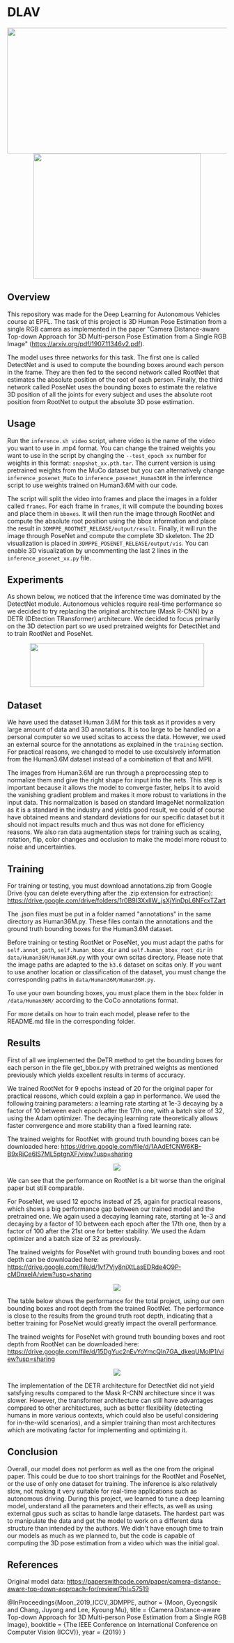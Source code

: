 # DLAV

<p align="center">
<img src="examples/handball.jpg" width="512" height="288"> <img src="examples/handball3d.png"width="384" height="288">
</p>

## Overview

This repository was made for the Deep Learning for Autonomous Vehicles course at EPFL. The task of this project is 3D Human Pose Estimation from a single RGB camera as implemented in the paper "Camera Distance-aware Top-down Approach for 3D Multi-person Pose Estimation from a Single RGB Image" (https://arxiv.org/pdf/1907.11346v2.pdf). 

The model uses three networks for this task. The first one is called DetectNet and is used to compute the bounding boxes around each person in the frame. They are then fed to the second network called RootNet that estimates the absolute position of the root of each person. Finally, the third network called PoseNet uses the bounding boxes to estimate the relative 3D position of all the joints for every subject and uses the absolute root position from RootNet to output the absolute 3D pose estimation.

## Usage

Run the `inference.sh video` script, where video is the name of the video you want to use in .mp4 format. You can change the trained weights you want to use in the script by changing the `--test_epoch xx` number for weights in this format: `snapshot_xx.pth.tar`. The current version is using pretrained weights from the MuCo dataset but you can alternatively change `inference_posenet_MuCo` to `inference_posenet_Human36M` in the inference script to use weights trained on Human3.6M with our code.

The script will split the video into frames and place the images in a folder called `frames`. For each frame in `frames`, it will compute the bounding boxes and place them in `bboxes`. It will then run the image through RootNet and compute the absolute root position using the bbox information and place the result in `3DMPPE_ROOTNET_RELEASE/output/result`. Finally, it will run the image through PoseNet and compute the complete 3D skeleton. The 2D visualization is placed in `3DMPPE_POSENET_RELEASE/output/vis`. You can enable 3D visualization by uncommenting the last 2 lines in the `inference_posenet_xx.py` file.

## Experiments

As shown below, we noticed that the inference time was dominated by the DetectNet module. Autonomous vehicles require real-time performance so we decided to try replacing the original architecture (Mask R-CNN) by a DETR (DEtection TRansformer) architecure. We decided to focus primarily on the 3D detection part so we used pretrained weights for DetectNet and to train RootNet and PoseNet.

<p align="center">
<img src="metrics/inference_time.png" width="400" height="100">
</p>

## Dataset

We have used the dataset Human 3.6M for this task as it provides a very large amount of data and 3D annotations. It is too large to be handled on a personal computer so we used scitas to access the data. However, we used an external source for the annotations as explained in the `training` section. For practical reasons, we changed to model to use exculsively information from the Human3.6M dataset instead of a combination of that and MPII.

The images from Human3.6M are run through a preprocessing step to normalize them and give the right shape for input into the nets. This step is important because it allows the model to converge faster, helps it to avoid the vanishing gradient problem and makes it more robust to variations in the input data. This normalization is based on standard ImageNet normalization as it is a standard in the industry and yields good result, we could of course have obtained means and standard deviations for our specific dataset but it should not impact results much and thus was not done for efficiency reasons. We also ran data augmentation steps for training such as scaling, rotation, flip, color changes and occlusion to make the model more robust to noise and uncertainties.

## Training

For training or testing, you must download annotations.zip from Google Drive (you can delete everything after the .zip extension for extraction): https://drive.google.com/drive/folders/1r0B9I3XxIIW_jsXjYinDpL6NFcxTZart

The .json files must be put in a folder named "annotations" in the same directory as Human36M.py. These files contain the annotations and the ground truth bounding boxes for the Human3.6M dataset. 

Before training or testing RootNet or PoseNet, you must adapt the paths for `self.annot_path`, `self.human_bbox_dir` and `self.human_bbox_root_dir` in `data/Human36M/Human36M.py` with your own scitas directory. Please note that the image paths are adapted to the `h3.6` dataset on scitas only. If you want to use another location or classification of the dataset, you must change the corresponding paths in `data/Human36M/Human36M.py`.

To use your own bounding boxes, you must place them in the `bbox` folder in `/data/Human36M/` according to the CoCo annotations format.

For more details on how to train each model, please refer to the README.md file in the corresponding folder.

## Results

First of all we implemented the DeTR method to get the bounding boxes for each person in the file get_bbox.py with pretrained weights as mentioned previously which yields excellent results in terms of accuracy.

We trained RootNet for 9 epochs instead of 20 for the original paper for practical reasons, which could explain a gap in performance. We used the following training parameters: a learning rate starting at 1e-3 decaying by a factor of 10 between each epoch after the 17th one, with a batch size of 32, using the Adam optimizer. The decaying learning rate theoretically allows faster convergence and more stability than a fixed learning rate. 

The trained weights for RootNet with ground truth bounding boxes can be downloaded here: https://drive.google.com/file/d/1AAdEfCNW6KB-B9xRiCe6lS7ML5ptgnXF/view?usp=sharing

<p align="center">
<img src="metrics/MRPE_comparison.png">
</p>

We can see that the performance on RootNet is a bit worse than the original paper but still comparable.

For PoseNet, we used 12 epochs instead of 25, again for practical reasons, which shows a big performance gap between our trained model and the pretrained one. We again used a decaying learning rate, starting at 1e-3 and decaying by a factor of 10 between each epoch after the 17th one, then by a factor of 100 after the 21st one for better stability. We used the Adam optimizer and a batch size of 32 as previously.

The trained weights for PoseNet with ground truth bounding boxes and root depth can be downloaded here: https://drive.google.com/file/d/1vf7Vjy8niXtLasEDRde4O9P-cMDnxeIA/view?usp=sharing

<p align="center">
<img src="metrics/MPJPE_comparison_posenet.png">
</p>

The table below shows the performance for the total project, using our own bounding boxes and root depth from the trained RootNet. The performance is close to the results from the ground truth root depth, indicating that a better training for PoseNet would greatly impact the overall performance.

The trained weights for PoseNet with ground truth bounding boxes and root depth from RootNet can be downloaded here: https://drive.google.com/file/d/15DgYuc2nEvYoYmcQln7GA_dkeqUMolP1/view?usp=sharing

<p align="center">
<img src="metrics/MPJPE_comparison_total.png">
</p>

The implementation of the DETR architecture for DetectNet did not yield satsfying results compared to the Mask R-CNN architecture since it was slower. However, the transformer architecture can still have advantages compared to other architectures, such as better flexibility (detecting humans in more various contexts, which could also be useful considering for in-the-wild scenarios), and a simpler training than most architectures which are motivating factor for implementing and optimizing it.

## Conclusion

Overall, our model does not perform as well as the one from the original paper. This could be due to too short trainings for the RootNet and PoseNet, or the use of only one dataset for training. The inference is also relatively slow, not making it very suitable for real-time applications such as autonomous driving. During this project, we learned to tune a deep learning model, understand all the parameters and their effects, as well as using external gpus such as scitas to handle large datasets. The hardest part was to manipulate the data and get the model to work on a different data structure than intended by the authors. We didn't have enough time to train our models as much as we planned to, but the code is capable of computing the 3D pose estimation from a video which was the initial goal.

## References

Original model data: https://paperswithcode.com/paper/camera-distance-aware-top-down-approach-for/review/?hl=57519

@InProceedings{Moon_2019_ICCV_3DMPPE,
author = {Moon, Gyeongsik and Chang, Juyong and Lee, Kyoung Mu},
title = {Camera Distance-aware Top-down Approach for 3D Multi-person Pose Estimation from a Single RGB Image},
booktitle = {The IEEE Conference on International Conference on Computer Vision (ICCV)},
year = {2019}
}
